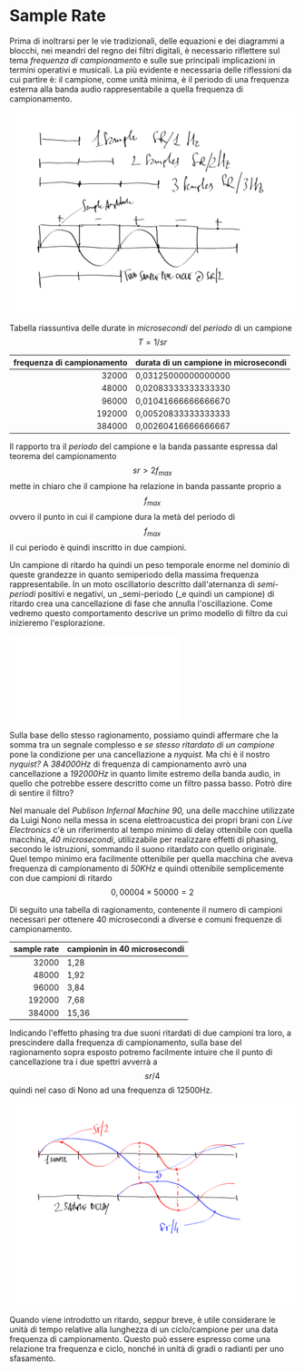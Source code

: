 # Sample Rate

Prima di inoltrarsi per le vie tradizionali, delle equazioni e dei diagrammi a blocchi, nei meandri del regno dei filtri digitali, è necessario riflettere sul tema _frequenza di campionamento_ e sulle sue principali implicazioni in termini operativi e musicali. La più evidente e necessaria delle riflessioni da cui partire è: il campione, come unità minima, è il periodo di una frequenza esterna alla banda audio rappresentabile a quella frequenza di campionamento.

![](../.gitbook/assets/srmean.png)

Tabella riassuntiva delle durate in _microsecondi_ del _periodo_ di un campione $$T = 1/sr$$

| frequenza di campionamento | durata di un campione in microsecondi |
| ---: | :--- |
| 32000 | 0,03125000000000000 |
| 48000 | 0,02083333333333330 |
| 96000 | 0,01041666666666670 |
| 192000 | 0,00520833333333333 |
| 384000 | 0,00260416666666667 |

Il rapporto tra il _periodo_ del campione e la banda passante espressa dal teorema del campionamento $$sr > 2f_{max}$$ mette in chiaro che il campione ha relazione in banda passante proprio a $$f_{max}$$ ovvero il punto in cui il campione dura la metà del periodo di $$f_{max}$$il cui periodo è quindi inscritto in due campioni.

Un campione di ritardo ha quindi un peso temporale enorme nel dominio di queste grandezze in quanto semiperiodo della massima frequenza rappresentabile. In un moto oscillatorio descritto dall'aternanza di _semi-periodi_ positivi e negativi, un _semi-periodo \(_e quindi un campione\) di ritardo crea una cancellazione di fase che annulla l'oscillazione. Come vedremo questo comportamento descrive un primo modello di filtro da cui inizieremo l'esplorazione.

![con un campione di ritardo ottendo una opposizione di fase per la frequenza alla met&#xE0; della frequenza di campionamento](../.gitbook/assets/2020-05-31-11-27.pdf)



Sulla base dello stesso ragionamento, possiamo quindi affermare che la somma tra un segnale complesso e _se stesso ritardato di un campione_ pone la condizione per una cancellazione a _nyquist._ Ma chi è il nostro _nyquist?_ A _384000Hz_ di frequenza di campionamento avrò una cancellazione a _192000Hz_ in quanto limite estremo della banda audio, in quello che potrebbe essere descritto come un filtro passa basso. Potrò dire di sentire il filtro?

Nel manuale del _Publison Infernal Machine 90,_ una delle macchine utilizzate da Luigi Nono nella messa in scena elettroacustica dei propri brani con _Live Electronics_ c'è un riferimento al tempo minimo di delay ottenibile con quella macchina, _40 microsecondi_, utilizzabile per realizzare effetti di phasing, secondo le istruzioni, sommando il suono ritardato con quello originale. Quel tempo minimo era facilmente ottenibile per quella macchina che aveva frequenza di campionamento di _50KHz_ e quindi ottenibile semplicemente con due campioni di ritardo $$0,00004 \times 50000 = 2$$ 

Di seguito una tabella di ragionamento, contenente il numero di campioni necessari per ottenere 40 microsecondi a diverse e comuni frequenze di campionamento. 

| sample rate | campionin in 40 microsecondi |
| ---: | :--- |
| 32000 | 1,28 |
| 48000 | 1,92 |
| 96000 | 3,84 |
| 192000 | 7,68 |
| 384000 | 15,36 |

Indicando l'effetto phasing tra due suoni ritardati di due campioni tra loro, a prescindere dalla frequenza di campionamento, sulla base del ragionamento sopra esposto potremo facilmente intuire che il punto di cancellazione tra i due spettri avverrà a $$sr/4$$ quindi nel caso di Nono ad una frequenza di 12500Hz.

![due campioni di ritardo producono una opposizione di fase ad un quarto della frequenza di campionamento ](../.gitbook/assets/sr4.png)

Quando viene introdotto un ritardo, seppur breve, è utile considerare le unità di tempo relative alla lunghezza di un ciclo/campione per una data frequenza di campionamento. Questo può essere espresso come una relazione tra frequenza e ciclo, nonché in unità di gradi o radianti per uno sfasamento. 

